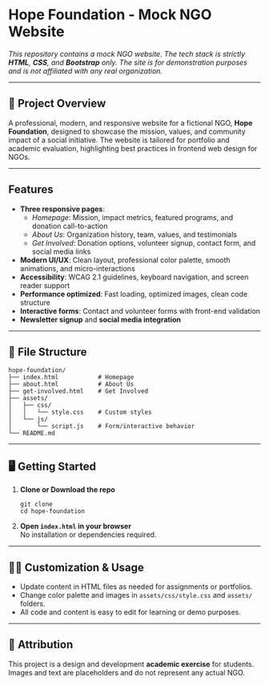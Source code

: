 # Hope Foundation - Mock NGO Website

*This repository contains a mock NGO website. The tech stack is strictly **HTML**, **CSS**, and **Bootstrap** only. The site is for demonstration purposes and is not affiliated with any real organization.*

---

## 🌟 Project Overview

A professional, modern, and responsive website for a fictional NGO, **Hope Foundation**, designed to showcase the mission, values, and community impact of a social initiative. The website is tailored for portfolio and academic evaluation, highlighting best practices in frontend web design for NGOs.

---

## Features

- **Three responsive pages**:  
  - *Homepage*: Mission, impact metrics, featured programs, and donation call-to-action  
  - *About Us*: Organization history, team, values, and testimonials  
  - *Get Involved*: Donation options, volunteer signup, contact form, and social media links
- **Modern UI/UX**: Clean layout, professional color palette, smooth animations, and micro-interactions
- **Accessibility**: WCAG 2.1 guidelines, keyboard navigation, and screen reader support
- **Performance optimized**: Fast loading, optimized images, clean code structure
- **Interactive forms**: Contact and volunteer forms with front-end validation
- **Newsletter signup** and **social media integration**

---

## 📁 File Structure

```
hope-foundation/
├── index.html           # Homepage
├── about.html           # About Us
├── get-involved.html    # Get Involved
├── assets/
│   ├── css/
│   │   └── style.css    # Custom styles
│   └── js/
│       └── script.js    # Form/interactive behavior
└── README.md
```

---

## 🖥️ Getting Started

1. **Clone or Download the repo**  
   ```
   git clone 
   cd hope-foundation
   ```

2. **Open `index.html` in your browser**  
   No installation or dependencies required.

---

## 🧑‍🎓 Customization & Usage

- Update content in HTML files as needed for assignments or portfolios.
- Change color palette and images in `assets/css/style.css` and `assets/` folders.
- All code and content is easy to edit for learning or demo purposes.

---

## 🙌 Attribution

This project is a design and development **academic exercise** for students. Images and text are placeholders and do not represent any actual NGO.
